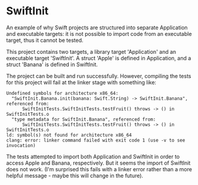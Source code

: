 # SwiftInit

An example of why Swift projects are structured into separate Application and executable targets: it is not possible to import code from an executable target, thus it cannot be tested.

This project contains two targets, a library target 'Application' and an executable target 'SwiftInit'. A struct 'Apple' is defined in Application, and a struct 'Banana' is defined in SwiftInit.

The project can be built and run successfully. However, compiling the tests for this project will fail at the linker stage with something like:
```
Undefined symbols for architecture x86_64:
  "SwiftInit.Banana.init(banana: Swift.String) -> SwiftInit.Banana", referenced from:
      SwiftInitTests.SwiftInitTests.testFruit() throws -> () in SwiftInitTests.o
  "type metadata for SwiftInit.Banana", referenced from:
      SwiftInitTests.SwiftInitTests.testFruit() throws -> () in SwiftInitTests.o
ld: symbol(s) not found for architecture x86_64
clang: error: linker command failed with exit code 1 (use -v to see invocation)
```

The tests attempted to import both Application and SwiftInit in order to access Apple and Banana, respectively. But it seems the import of SwiftInit does not work. (I'm surprised this fails with a linker error rather than a more helpful message - maybe this will change in the future).
